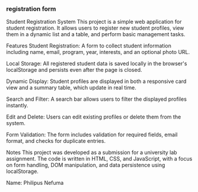 
### registration form 
Student Registration System
This project is a simple web application for student registration. It allows users to register new student profiles, view them in a dynamic list and a table, and perform basic management tasks.

Features
Student Registration: A form to collect student information including name, email, program, year, interests, and an optional photo URL.

Local Storage: All registered student data is saved locally in the browser's localStorage and persists even after the page is closed.

Dynamic Display: Student profiles are displayed in both a responsive card view and a summary table, which update in real time.

Search and Filter: A search bar allows users to filter the displayed profiles instantly.

Edit and Delete: Users can edit existing profiles or delete them from the system.

Form Validation: The form includes validation for required fields, email format, and checks for duplicate entries.

Notes
This project was developed as a submission for a university lab assignment. The code is written in HTML, CSS, and JavaScript, with a focus on form handling, DOM manipulation, and data persistence using localStorage.


Name: Philipus Nefuma
